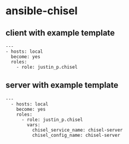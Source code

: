 # ansible-chisel

## client with example template

```
---
- hosts: local
  become: yes
  roles:
    - role: justin_p.chisel
```

## server with example template

```
---
  - hosts: local
    become: yes
    roles:
      - role: justin_p.chisel
        vars:
          chisel_service_name: chisel-server
          chisel_config_name: chisel-server
```
